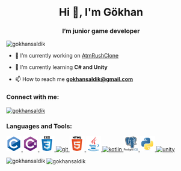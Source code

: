 <h1 align="center">Hi 👋, I'm Gökhan</h1>
<h3 align="center">I’m junior game developer</h3>

<p align="left"> <img src="https://komarev.com/ghpvc/?username=gokhansaldik&label=Profile%20views&color=0e75b6&style=flat" alt="gokhansaldik" /> </p>

- 🔭 I’m currently working on [AtmRushClone](https://github.com/gokhansaldik/AtmRushClone)

- 🌱 I’m currently learning **C# and Unity**

- 📫 How to reach me **gokhansaldik@gmail.com**

<h3 align="left">Connect with me:</h3>
<p align="left">
<a href="https://linkedin.com/in/gokhansaldik" target="blank"><img align="center" src="https://raw.githubusercontent.com/rahuldkjain/github-profile-readme-generator/master/src/images/icons/Social/linked-in-alt.svg" alt="gokhansaldik" height="30" width="40" /></a>
</p>

<h3 align="left">Languages and Tools:</h3>
<p align="left"> <a href="https://www.cprogramming.com/" target="_blank" rel="noreferrer"> <img src="https://raw.githubusercontent.com/devicons/devicon/master/icons/c/c-original.svg" alt="c" width="40" height="40"/> </a> <a href="https://www.w3schools.com/cs/" target="_blank" rel="noreferrer"> <img src="https://raw.githubusercontent.com/devicons/devicon/master/icons/csharp/csharp-original.svg" alt="csharp" width="40" height="40"/> </a> <a href="https://www.w3schools.com/css/" target="_blank" rel="noreferrer"> <img src="https://raw.githubusercontent.com/devicons/devicon/master/icons/css3/css3-original-wordmark.svg" alt="css3" width="40" height="40"/> </a> <a href="https://git-scm.com/" target="_blank" rel="noreferrer"> <img src="https://www.vectorlogo.zone/logos/git-scm/git-scm-icon.svg" alt="git" width="40" height="40"/> </a> <a href="https://www.w3.org/html/" target="_blank" rel="noreferrer"> <img src="https://raw.githubusercontent.com/devicons/devicon/master/icons/html5/html5-original-wordmark.svg" alt="html5" width="40" height="40"/> </a> <a href="https://www.java.com" target="_blank" rel="noreferrer"> <img src="https://raw.githubusercontent.com/devicons/devicon/master/icons/java/java-original.svg" alt="java" width="40" height="40"/> </a> <a href="https://kotlinlang.org" target="_blank" rel="noreferrer"> <img src="https://www.vectorlogo.zone/logos/kotlinlang/kotlinlang-icon.svg" alt="kotlin" width="40" height="40"/> </a> <a href="https://www.postgresql.org" target="_blank" rel="noreferrer"> <img src="https://raw.githubusercontent.com/devicons/devicon/master/icons/postgresql/postgresql-original-wordmark.svg" alt="postgresql" width="40" height="40"/> </a> <a href="https://www.python.org" target="_blank" rel="noreferrer"> <img src="https://raw.githubusercontent.com/devicons/devicon/master/icons/python/python-original.svg" alt="python" width="40" height="40"/> </a> <a href="https://unity.com/" target="_blank" rel="noreferrer"> <img src="https://www.vectorlogo.zone/logos/unity3d/unity3d-icon.svg" alt="unity" width="40" height="40"/> </a> </p>


<p><img align="left" src="https://github-readme-stats.vercel.app/api?username=gokhansaldik&show_icons=true&theme=synthwave" alt="gokhansaldik" /></p>


<p>&nbsp;<img align="center" src="https://github-readme-stats.vercel.app/api/top-langs/?username=gokhansaldik&layout=compact)](https://github.com/anuraghazra/github-readme-stats" alt="gokhansaldik" /></p>
